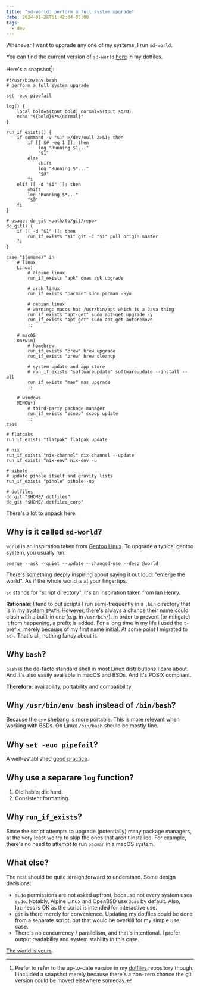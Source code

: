 ```yaml
---
title: "sd-world: perform a full system upgrade"
date: 2024-01-28T01:42:04-03:00
tags:
  - dev
---
```


Whenever I want to upgrade any one of my systems, I run `sd-world`.


You can find the current version of `sd-world`
[here](https://github.com/thiagowfx/.dotfiles/blob/master/scripts/.bin/sd-world)
in my dotfiles.

Here's a snapshot[^1]:

```shell
#!/usr/bin/env bash
# perform a full system upgrade

set -euo pipefail

log() {
	local bold=$(tput bold) normal=$(tput sgr0)
	echo "${bold}$*${normal}"
}

run_if_exists() {
	if command -v "$1" >/dev/null 2>&1; then
		if [[ $# -eq 1 ]]; then
			log "Running $1..."
			"$1"
		else
			shift
			log "Running $*..."
			"$@"
		fi
	elif [[ -d "$1" ]]; then
		shift
		log "Running $*..."
		"$@"
	fi
}

# usage: do_git <path/to/git/repo>
do_git() {
	if [[ -d "$1" ]]; then
		run_if_exists "$1" git -C "$1" pull origin master
	fi
}

case "$(uname)" in
	# linux
	Linux)
		# alpine linux
		run_if_exists "apk" doas apk upgrade

		# arch linux
		run_if_exists "pacman" sudo pacman -Syu

		# debian linux
		# warning: macos has /usr/bin/apt which is a Java thing
		run_if_exists "apt-get" sudo apt-get upgrade -y
		run_if_exists "apt-get" sudo apt-get autoremove
		;;

	# macOS
	Darwin)
		# homebrew
		run_if_exists "brew" brew upgrade
		run_if_exists "brew" brew cleanup

		# system update and app store
		# run_if_exists "softwareupdate" softwareupdate --install --all
		run_if_exists "mas" mas upgrade
		;;

	# windows
	MINGW*)
		# third-party package manager
		run_if_exists "scoop" scoop update
		;;
esac

# flatpaks
run_if_exists "flatpak" flatpak update

# nix
run_if_exists "nix-channel" nix-channel --update
run_if_exists "nix-env" nix-env -u

# pihole
# update pihole itself and gravity lists
run_if_exists "pihole" pihole -up

# dotfiles
do_git "$HOME/.dotfiles"
do_git "$HOME/.dotfiles_corp"
```

There's a lot to unpack here.

## Why is it called `sd-world`?

`world` is an inspiration taken from [Gentoo Linux](https://www.gentoo.org/).
To upgrade a typical gentoo system, you usually run:

```shell
emerge --ask --quiet --update --changed-use --deep @world
```

There's something deeply inspiring about saying it out loud: "emerge the
world". As if the whole world is at your fingertips.

`sd` stands for "script directory", it's an inspiration taken from [Ian
Henry](https://ianthehenry.com/posts/sd-my-script-directory/).

**Rationale**: I tend to put scripts I run semi-frequently in a `.bin`
directory that is in my system `$PATH`. However, there's always a chance their
name could clash with a built-in one (e.g. in `/usr/bin/`). In order to prevent
(or mitigate) it from happening, a prefix is added. For a long time in my life
I used the `t-` prefix, merely because of my first name initial. At some point
I migrated to `sd-`. That's all, nothing fancy about it.

## Why `bash`?

`bash` is the de-facto standard shell in most Linux distributions I care about.
And it's also easily available in macOS and BSDs. And it's POSIX compliant.

**Therefore**: availability, portability and compatibility.

## Why `/usr/bin/env bash` instead of `/bin/bash`?

Because the `env` shebang is more portable. This is more relevant when working
with BSDs. On Linux `/bin/bash` should be mostly fine.

## Why `set -euo pipefail`?

A well-established [good
practice](https://gist.github.com/mohanpedala/1e2ff5661761d3abd0385e8223e16425).

## Why use a separare `log` function?

1. Old habits die hard.
1. Consistent formatting.

## Why `run_if_exists`?

Since the script attempts to upgrade (potentially) many package managers, at
the very least we try to skip the ones that aren't installed. For example,
there's no need to attempt to run `pacman` in a macOS system.

## What else?

The rest should be quite straightforward to understand. Some design decisions:

- `sudo` permissions are not asked upfront, because not every system uses
  `sudo`. Notably, Alpine Linux and OpenBSD use `doas` by default. Also,
  laziness is OK as the script is intended for interactive use.
- `git` is there merely for convenience. Updating my dotfiles could be done
  from a separate script, but that would be overkill for my simple use case.
- There's no concurrency / parallelism, and that's intentional. I prefer output
  readability and system stability in this case.

[The world is yours](https://en.wikipedia.org/wiki/Scarface:_The_World_Is_Yours).

[^1]: Prefer to refer to the up-to-date version in my
    [dotfiles](https://github.com/thiagowfx/.dotfiles) repository though. I
    included a snapshot merely because there's a non-zero chance the git
    version could be moved elsewhere someday.
